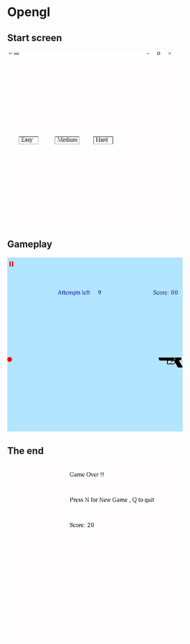 # Opengl

## Start screen
<img alt='start screen' src='https://github.com/Prakashn37/Opengl/blob/master/Start_screen.JPG?raw=true' height=400/>

## Gameplay
<img alt='gameplay' src='https://github.com/Prakashn37/Opengl/blob/master/Game_play.JPG?raw=true' height=400/>

## The end
<img alt='the end' src='https://github.com/Prakashn37/Opengl/blob/master/The_end.JPG?raw=true' height=400/>
